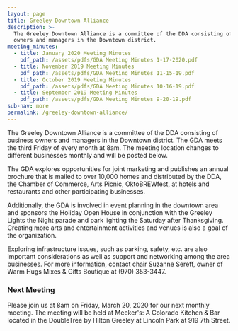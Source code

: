 ```yaml
---
layout: page
title: Greeley Downtown Alliance
description: >-
  The Greeley Downtown Alliance is a committee of the DDA consisting of business
  owners and managers in the Downtown district.
meeting_minutes:
  - title: January 2020 Meeting Minutes
    pdf_path: /assets/pdfs/GDA Meeting Minutes 1-17-2020.pdf
  - title: November 2019 Meeting Minutes
    pdf_path: /assets/pdfs/GDA Meeting Minutes 11-15-19.pdf
  - title: October 2019 Meeting Minutes
    pdf_path: /assets/pdfs/GDA Meeting Minutes 10-16-19.pdf
  - title: September 2019 Meeting Minutes
    pdf_path: /assets/pdfs/GDA Meeting Minutes 9-20-19.pdf
sub-nav: more
permalink: /greeley-downtown-alliance/
---
```


The Greeley Downtown Alliance is a committee of the DDA consisting of business owners and managers in the Downtown district. The GDA meets the third Friday of every month at 8am. The meeting location changes to different businesses monthly and will be posted below.

The GDA explores opportunities for joint marketing and publishes an annual brochure that is mailed to over 10,000 homes and distributed by the DDA, the Chamber of Commerce, Arts Picnic, OktoBREWfest, at hotels and restaurants and other participating businesses.

Additionally, the GDA is involved in event planning in the downtown area and sponsors the Holiday Open House in conjunction with the Greeley Lights the Night parade and park lighting the Saturday after Thanksgiving. Creating more arts and entertainment activities and venues is also a goal of the organization.

Exploring infrastructure issues, such as parking, safety, etc. are also important considerations as well as support and networking among the area businesses. For more information, contact chair Suzanne Sereff, owner of Warm Hugs Mixes & Gifts Boutique at (970) 353-3447.

### Next Meeting

Please join us at 8am on Friday, March 20, 2020 for our next monthly meeting. The meeting will be held at Meeker's: A Colorado Kitchen & Bar located in the DoubleTree by Hilton Greeley at Lincoln Park at 919 7th Street.